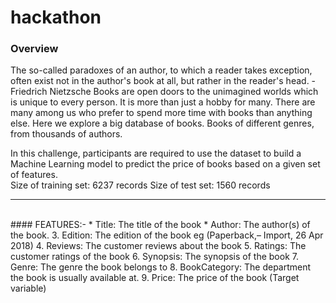 # hackathon

### Overview <br>
<p>The so-called paradoxes of an author, to which a reader takes exception, often exist not in the author's book at all, but rather in the reader's head. - Friedrich Nietzsche Books are open doors to the unimagined worlds which is unique to every person. It is more than just a hobby for many. There are many among us who prefer to spend more time with books than anything else. Here we explore a big database of books. Books of different genres, from thousands of authors.</p> In this challenge, participants are required to use the dataset to build a Machine Learning model to predict the price of books based on a given set of features.<br> Size of training set: 6237 records Size of test set: 1560 records <br><hr> <br>
#### FEATURES:-
* Title: The title of the book 
* Author: The author(s) of the book.
3. Edition: The edition of the book eg (Paperback,– Import, 26 Apr 2018) 
4. Reviews: The customer reviews about the book 
5. Ratings: The customer ratings of the book
6. Synopsis: The synopsis of the book 
7. Genre: The genre the book belongs to 
8. BookCategory: The department the book is usually available at.
9. Price: The price of the book (Target variable)
